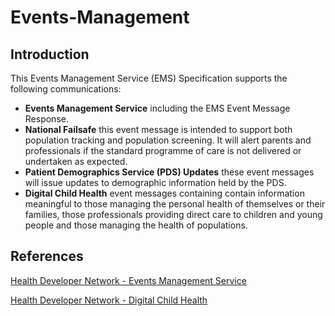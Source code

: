 # Events-Management #

## Introduction ##

This Events Management Service (EMS) Specification supports the following communications:

- **Events Management Service** including the EMS Event Message Response.
- **National Failsafe** this event message is intended to support both population tracking and population screening. It will alert  parents and professionals if the standard programme of care is not delivered or undertaken as expected.
- **Patient Demographics Service (PDS) Updates** these event messages will issue updates to demographic information held by the PDS.
- **Digital Child Health** event messages containing contain information meaningful to those managing the personal health of themselves or their families, those professionals providing direct care to children and young people and those managing the health of populations. 

## References ##

[Health Developer Network - Events Management Service](https://developer.nhs.uk/library/interoperability/events-management-service/)

[Health Developer Network - Digital Child Health](https://developer.nhs.uk/library/interoperability/digital-child-health/)